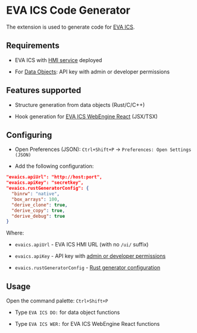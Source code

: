 # EVA ICS Code Generator

The extension is used to generate code for [EVA ICS](https://www.eva-ics.com/).

## Requirements

* EVA ICS with [HMI
  service](https://info.bma.ai/en/actual/eva4/svc/eva-hmi.html) deployed

* For [Data Objects](https://info.bma.ai/en/actual/eva4/dobj.html): API key
  with admin or developer permissions

## Features supported

* Structure generation from data objects (Rust/C/C++)

* Hook generation for [EVA ICS WebEngine
  React](https://info.bma.ai/en/actual/eva-webengine-react/index.html)
  (JSX/TSX)

## Configuring

* Open Preferences (JSON): `Ctrl+Shift+P` -> `Preferences: Open Settings (JSON)`

* Add the following configuration:

```json
"evaics.apiUrl": "http://host:port",
"evaics.apiKey": "secretkey",
"evaics.rustGeneratorConfig": {
  "binrw": "native",
  "box_arrays": 100,
  "derive_clone": true,
  "derive_copy": true,
  "derive_debug": true
}
```
Where:

* `evaics.apiUrl` - EVA ICS HMI URL (with no `/ui/` suffix)

* `evaics.apiKey` - API key with [admin or developer
  permissions](https://info.bma.ai/en/actual/eva4/aaa.html#access-control-list)

* `evaics.rustGeneratorConfig` - [Rust generator
  configuration](https://info.bma.ai/en/actual/eva4/dobj.html#rust)

## Usage

Open the command palette: `Ctrl+Shift+P`

* Type `EVA ICS DO:` for data object functions

* Type `EVA ICS WER:` for EVA ICS WebEngine React functions

